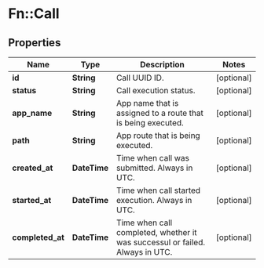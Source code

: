 # Fn::Call

## Properties
Name | Type | Description | Notes
------------ | ------------- | ------------- | -------------
**id** | **String** | Call UUID ID. | [optional] 
**status** | **String** | Call execution status. | [optional] 
**app_name** | **String** | App name that is assigned to a route that is being executed. | [optional] 
**path** | **String** | App route that is being executed. | [optional] 
**created_at** | **DateTime** | Time when call was submitted. Always in UTC. | [optional] 
**started_at** | **DateTime** | Time when call started execution. Always in UTC. | [optional] 
**completed_at** | **DateTime** | Time when call completed, whether it was successul or failed. Always in UTC. | [optional] 


